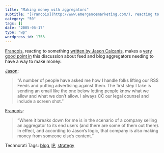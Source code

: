 ```yaml
---
title: "Making money with aggregators"
subtitle: "[Francois](http://www.emergencemarketing.com/), reacting to something [written by Jason Calcanis](ht..."
category: "50"
tags: []
date: "2005-06-17"
type: "wp"
wordpress_id: 1753
---
```

[Francois](http://www.emergencemarketing.com/), reacting to something [written by Jason Calcanis](http://calacanis.weblogsinc.com/entry/1234000760046672/), makes a [very good point in](http://www.blogbridge.com/archives/2005/06/can_an_aggregat.php) this discussion about feed and blog aggregators needing to have a way to make money:

[Jason](http://calacanis.weblogsinc.com/entry/1234000760046672/): 

> “A number of people have asked me how I handle folks lifting our RSS Feeds and putting advertising against them. The first step I take is sending an email like the one below letting people know what we allow and what we don’t allow. I always CC our legal counsel and include a screen shot.”

[Francois](http://www.blogbridge.com/archives/2005/06/can_an_aggregat.php):

> “Where it breaks down for me is in the scenario of a company selling an aggregator to its end users (and there are some of them out there). In effect, and according to Jason’s logic, that company is also making money from someone else’s content.”

Technorati Tags: [blog](http://technorati.com/tag/blog), [IP](http://technorati.com/tag/IP), [strategy](http://technorati.com/tag/strategy)